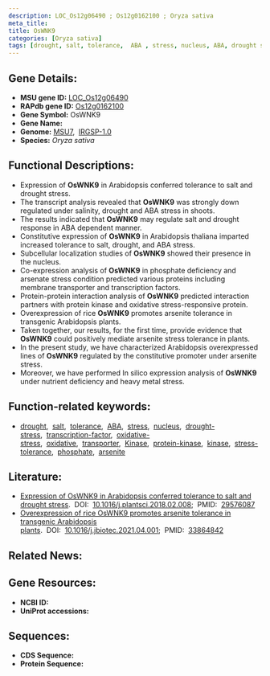 ```yaml
---
description: LOC_Os12g06490 ; Os12g0162100 ; Oryza sativa
meta_title:
title: OsWNK9
categories: [Oryza sativa]
tags: [drought, salt, tolerance,  ABA , stress, nucleus, ABA, drought stress, transcription factor, oxidative stress, oxidative, transporter, Kinase, protein kinase, kinase, stress tolerance, phosphate, arsenite]
---
```


## Gene Details:
- **MSU gene ID:** [LOC_Os12g06490](http://rice.uga.edu/cgi-bin/ORF_infopage.cgi?orf=LOC_Os12g06490)  
- **RAPdb gene ID:** [Os12g0162100](https://rapdb.dna.affrc.go.jp/locus/?name=Os12g0162100)  
- **Gene Symbol:** OsWNK9
- **Gene Name:**
- **Genome:**  [MSU7](http://rice.uga.edu/),&nbsp;&nbsp;[IRGSP-1.0](https://rapdb.dna.affrc.go.jp/download/irgsp1.html)
- **Species:** *Oryza sativa*

## Functional Descriptions:
   - Expression of **OsWNK9** in Arabidopsis conferred tolerance to salt and drought stress.
   - The transcript analysis revealed that **OsWNK9** was strongly down regulated under salinity, drought and ABA stress in shoots.
   - The results indicated that **OsWNK9** may regulate salt and drought response in ABA dependent manner.
   - Constitutive expression of **OsWNK9** in Arabidopsis thaliana imparted increased tolerance to salt, drought, and ABA stress.
   - Subcellular localization studies of **OsWNK9** showed their presence in the nucleus.
   - Co-expression analysis of **OsWNK9** in phosphate deficiency and arsenate stress condition predicted various proteins including membrane transporter and transcription factors.
   - Protein-protein interaction analysis of **OsWNK9** predicted interaction partners with protein kinase and oxidative stress-responsive protein.
   - Overexpression of rice **OsWNK9** promotes arsenite tolerance in transgenic Arabidopsis plants.
   - Taken together, our results, for the first time, provide evidence that **OsWNK9** could positively mediate arsenite stress tolerance in plants.
   - In the present study, we have characterized Arabidopsis overexpressed lines of **OsWNK9** regulated by the constitutive promoter under arsenite stress.
   - Moreover, we have performed In silico expression analysis of **OsWNK9** under nutrient deficiency and heavy metal stress.

## Function-related keywords:
   - [drought](/tags/drought/),&nbsp;&nbsp;[salt](/tags/salt/),&nbsp;&nbsp;[tolerance](/tags/tolerance/),&nbsp;&nbsp;[ABA](/tags/ABA/),&nbsp;&nbsp;[stress](/tags/stress/),&nbsp;&nbsp;[nucleus](/tags/nucleus/),&nbsp;&nbsp;[drought-stress](/tags/drought-stress/),&nbsp;&nbsp;[transcription-factor](/tags/transcription-factor/),&nbsp;&nbsp;[oxidative-stress](/tags/oxidative-stress/),&nbsp;&nbsp;[oxidative](/tags/oxidative/),&nbsp;&nbsp;[transporter](/tags/transporter/),&nbsp;&nbsp;[Kinase](/tags/Kinase/),&nbsp;&nbsp;[protein-kinase](/tags/protein-kinase/),&nbsp;&nbsp;[kinase](/tags/kinase/),&nbsp;&nbsp;[stress-tolerance](/tags/stress-tolerance/),&nbsp;&nbsp;[phosphate](/tags/phosphate/),&nbsp;&nbsp;[arsenite](/tags/arsenite/)

## Literature:
   - [Expression of OsWNK9 in Arabidopsis conferred tolerance to salt and drought stress](https://www.doi.org/10.1016/j.plantsci.2018.02.008).&nbsp;&nbsp;DOI:&nbsp;&nbsp;[10.1016/j.plantsci.2018.02.008](https://www.doi.org/10.1016/j.plantsci.2018.02.008);&nbsp;&nbsp;PMID:&nbsp;&nbsp;[29576087](https://pubmed.ncbi.nlm.nih.gov/29576087/)
   - [Overexpression of rice OsWNK9 promotes arsenite tolerance in transgenic Arabidopsis plants](https://www.doi.org/10.1016/j.jbiotec.2021.04.001).&nbsp;&nbsp;DOI:&nbsp;&nbsp;[10.1016/j.jbiotec.2021.04.001](https://www.doi.org/10.1016/j.jbiotec.2021.04.001);&nbsp;&nbsp;PMID:&nbsp;&nbsp;[33864842](https://pubmed.ncbi.nlm.nih.gov/33864842/)

## Related News:

## Gene Resources:
- **NCBI ID:**  []()
- **UniProt accessions:** [](https://www.uniprot.org/uniprotkb//entry)

## Sequences:
- **CDS Sequence:**
- **Protein Sequence:**
